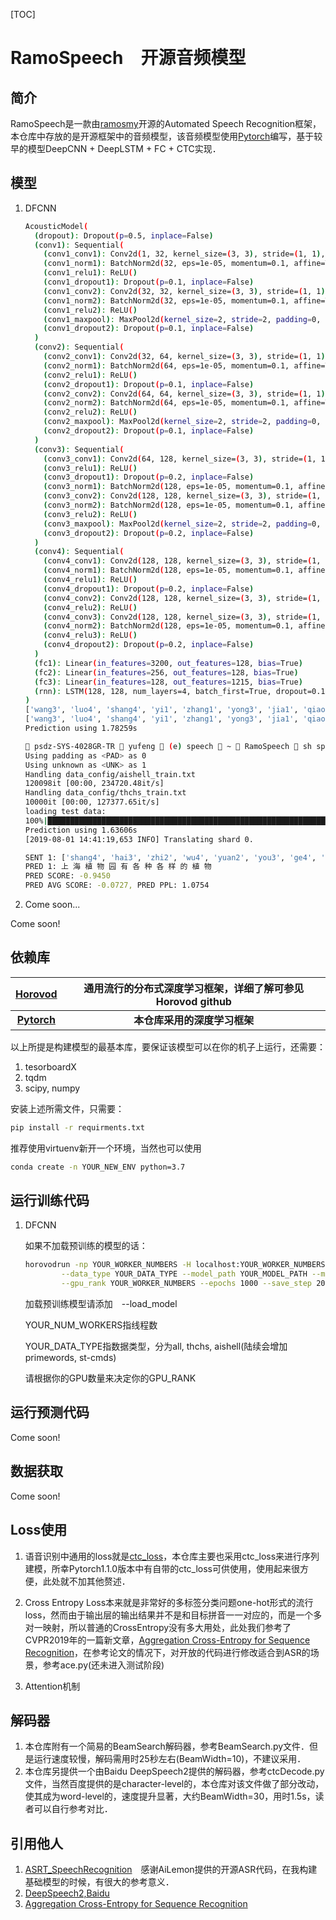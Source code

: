 [TOC]

# RamoSpeech　开源音频模型

## 简介

RamoSpeech是一款由[ramosmy](https://github.com/ramosmy)开源的Automated Speech Recognition框架，本仓库中存放的是开源框架中的音频模型，该音频模型使用[Pytorch](https://github.com/pytorch/pytorch)编写，基于较早的模型DeepCNN + DeepLSTM + FC + CTC实现．

## 模型

1. DFCNN

   ```bash
   AcousticModel(
     (dropout): Dropout(p=0.5, inplace=False)
     (conv1): Sequential(
       (conv1_conv1): Conv2d(1, 32, kernel_size=(3, 3), stride=(1, 1), padding=(1, 1), bias=False)
       (conv1_norm1): BatchNorm2d(32, eps=1e-05, momentum=0.1, affine=True, track_running_stats=True)
       (conv1_relu1): ReLU()
       (conv1_dropout1): Dropout(p=0.1, inplace=False)
       (conv1_conv2): Conv2d(32, 32, kernel_size=(3, 3), stride=(1, 1), padding=(1, 1))
       (conv1_norm2): BatchNorm2d(32, eps=1e-05, momentum=0.1, affine=True, track_running_stats=True)
       (conv1_relu2): ReLU()
       (conv1_maxpool): MaxPool2d(kernel_size=2, stride=2, padding=0, dilation=1, ceil_mode=False)
       (conv1_dropout2): Dropout(p=0.1, inplace=False)
     )
     (conv2): Sequential(
       (conv2_conv1): Conv2d(32, 64, kernel_size=(3, 3), stride=(1, 1), padding=(1, 1))
       (conv2_norm1): BatchNorm2d(64, eps=1e-05, momentum=0.1, affine=True, track_running_stats=True)
       (conv2_relu1): ReLU()
       (conv2_dropout1): Dropout(p=0.1, inplace=False)
       (conv2_conv2): Conv2d(64, 64, kernel_size=(3, 3), stride=(1, 1), padding=(1, 1))
       (conv2_norm2): BatchNorm2d(64, eps=1e-05, momentum=0.1, affine=True, track_running_stats=True)
       (conv2_relu2): ReLU()
       (conv2_maxpool): MaxPool2d(kernel_size=2, stride=2, padding=0, dilation=1, ceil_mode=False)
       (conv2_dropout2): Dropout(p=0.1, inplace=False)
     )
     (conv3): Sequential(
       (conv3_conv1): Conv2d(64, 128, kernel_size=(3, 3), stride=(1, 1), padding=(1, 1))
       (conv3_relu1): ReLU()
       (conv3_dropout1): Dropout(p=0.2, inplace=False)
       (conv3_norm1): BatchNorm2d(128, eps=1e-05, momentum=0.1, affine=True, track_running_stats=True)
       (conv3_conv2): Conv2d(128, 128, kernel_size=(3, 3), stride=(1, 1), padding=(1, 1))
       (conv3_norm2): BatchNorm2d(128, eps=1e-05, momentum=0.1, affine=True, track_running_stats=True)
       (conv3_relu2): ReLU()
       (conv3_maxpool): MaxPool2d(kernel_size=2, stride=2, padding=0, dilation=1, ceil_mode=False)
       (conv3_dropout2): Dropout(p=0.2, inplace=False)
     )
     (conv4): Sequential(
       (conv4_conv1): Conv2d(128, 128, kernel_size=(3, 3), stride=(1, 1), padding=(1, 1))
       (conv4_norm1): BatchNorm2d(128, eps=1e-05, momentum=0.1, affine=True, track_running_stats=True)
       (conv4_relu1): ReLU()
       (conv4_dropout1): Dropout(p=0.2, inplace=False)
       (conv4_conv2): Conv2d(128, 128, kernel_size=(3, 3), stride=(1, 1), padding=(1, 1))
       (conv4_relu2): ReLU()
       (conv4_conv3): Conv2d(128, 128, kernel_size=(3, 3), stride=(1, 1), padding=(1, 1))
       (conv4_norm2): BatchNorm2d(128, eps=1e-05, momentum=0.1, affine=True, track_running_stats=True)
       (conv4_relu3): ReLU()
       (conv4_dropout2): Dropout(p=0.2, inplace=False)
     )
     (fc1): Linear(in_features=3200, out_features=128, bias=True)
     (fc2): Linear(in_features=256, out_features=128, bias=True)
     (fc3): Linear(in_features=128, out_features=1215, bias=True)
     (rnn): LSTM(128, 128, num_layers=4, batch_first=True, dropout=0.1, bidirectional=True)
   )
   ['wang3', 'luo4', 'shang4', 'yi1', 'zhang1', 'yong3', 'jia1', 'qiao2', 'tou2', 'mo3', 'ji4', 'fan4', 'dian4', 'de', 'jie2', 'zhang4', 'dan1', 'shi2', 'fen1', 'yin3', 'ren2', 'zhu4', 'mu4']
   ['wang3', 'luo4', 'shang4', 'yi1', 'zhang1', 'yong3', 'jia1', 'qiao2', 'tou2', 'guo2', 'ji4', 'fan4', 'dian4', 'de', 'jie2', 'zhang4', 'dan1', 'shi2', 'fen1', 'yin3', 'ren2', 'zhu4', 'mu4']
   Prediction using 1.78259s
   
    psdz-SYS-4028GR-TR  yufeng  (e) speech  ~  RamoSpeech  sh speech2text.sh 
   Using padding as <PAD> as 0
   Using unknown as <UNK> as 1
   Handling data_config/aishell_train.txt
   120098it [00:00, 234720.48it/s]
   Handling data_config/thchs_train.txt
   10000it [00:00, 127377.65it/s]
   loading test data:
   100%|███████████████████████████████████████████████████████████████████████████████████████████████████████████████████████████| 7176/7176 [00:00<00:00, 259723.57it/s]
   Prediction using 1.63606s
   [2019-08-01 14:41:19,653 INFO] Translating shard 0.
   
   SENT 1: ['shang4', 'hai3', 'zhi2', 'wu4', 'yuan2', 'you3', 'ge4', 'zhong3', 'ge4', 'yang4', 'de', 'zhi2', 'wu4']
   PRED 1: 上 海 植 物 园 有 各 种 各 样 的 植 物
   PRED SCORE: -0.9450
   PRED AVG SCORE: -0.0727, PRED PPL: 1.0754
   ```

2. Come soon...

Come soon!

## 依赖库

| **[Horovod](https://github.com/horovod/horovod)** | **通用流行的分布式深度学习框架，详细了解可参见Horovod github** |
| :-----------------------------------------------: | :----------------------------------------------------------: |
| **[Pytorch](https://github.com/pytorch/pytorch)** |                 **本仓库采用的深度学习框架**                 |

以上所提是构建模型的最基本库，要保证该模型可以在你的机子上运行，还需要：

1. tesorboardX
2. tqdm
3. scipy, numpy

安装上述所需文件，只需要：

```bash
pip install -r requirments.txt
```

推荐使用virtuenv新开一个环境，当然也可以使用

```bash
conda create -n YOUR_NEW_ENV python=3.7
```

## 运行训练代码

1. DFCNN

   如果不加载预训练的模型的话：

   ```bash
   horovodrun -np YOUR_WORKER_NUMBERS -H localhost:YOUR_WORKER_NUMBERS python train.py \
           --data_type YOUR_DATA_TYPE --model_path YOUR_MODEL_PATH --model_name YOUR_MODEL_NAME \
           --gpu_rank YOUR_WORKER_NUMBERS --epochs 1000 --save_step 20 --batch_size YOUR_BATCH_SIZE
   ```

   加载预训练模型请添加　--load_model

   YOUR_NUM_WORKERS指线程数

   YOUR_DATA_TYPE指数据类型，分为all, thchs, aishell(陆续会增加primewords, st-cmds)

   请根据你的GPU数量来决定你的GPU_RANK

## 运行预测代码

Come soon!

## 数据获取

Come soon!

## Loss使用

1. 语音识别中通用的loss就是[ctc_loss](ftp://ftp.idsia.ch/pub/juergen/icml2006.pdf)，本仓库主要也采用ctc_loss来进行序列建模，所幸Pytorch1.1.0版本中有自带的ctc_loss可供使用，使用起来很方便，此处就不加其他赘述．

2. Cross Entropy Loss本来就是非常好的多标签分类问题one-hot形式的流行loss，然而由于输出层的输出结果并不是和目标拼音一一对应的，而是一个多对一映射，所以普通的CrossEntropy没有多大用处，此处我们参考了CVPR2019年的一篇新文章，[Aggregation Cross-Entropy for Sequence Recognition](https://arxiv.org/pdf/1904.08364.pdf)，在参考论文的情况下，对开放的代码进行修改适合到ASR的场景，参考ace.py(还未进入测试阶段)

3. Attention机制

## 解码器

1. 本仓库附有一个简易的BeamSearch解码器，参考BeamSearch.py文件．但是运行速度较慢，解码需用时25秒左右(BeamWidth=10)，不建议采用．
2. 本仓库另提供一个由Baidu DeepSpeech2提供的解码器，参考ctcDecode.py文件，当然百度提供的是character-level的，本仓库对该文件做了部分改动，使其成为word-level的，速度提升显著，大约BeamWidth=30，用时1.5s，读者可以自行参考对比．

## 引用他人

1. [ASRT_SpeechRecognition](https://github.com/nl8590687/ASRT_SpeechRecognition)　感谢AiLemon提供的开源ASR代码，在我构建基础模型的时候，有很大的参考意义．
2. [DeepSpeech2,Baidu](https://github.com/PaddlePaddle/DeepSpeech)
3. [Aggregation Cross-Entropy for Sequence Recognition](https://arxiv.org/pdf/1904.08364.pdf)

